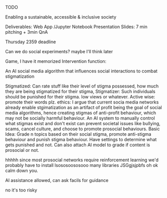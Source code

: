 TODO

Enabling a sustainable, accessible & inclusive society

Deliverables:
Web App /Jupyter Notebook
Presentation Slides: 7 min pitching + 3min QnA

Thursday 2359 deadline

Can we do social experiments?
maybe I'll think later

Game, I have it memorized
Intervention function: 


An AI social media algorithm that influences social interactions to combat stigmatization

Stigmatized: Can rate stuff like their level of stigma possessed, how much they are being stigmatized for their stigma,
Stigmatizer: Such individuals should be punished for their stigma. low views or whatever. 
Active wise: promote their words plz. 
ethics: I argue that current socia media networks already enable stgimatization as an artifact of  profit being the goal of social media algorithms, hence creating stigmas of anti-profit behaviour, which may not be socially harmful behaviour. An AI system to manually control what stigmas exist and don't exist can prevent societal issues like bullying, scams, cancel culture, and choose to promote prosocial behaviours.
Basic Idea: Grade n topics based on their social stigma, promote anti-stigma behaviour and punish stigma behaviour. Have settings to determine what gets punished and not. Can also attach AI model to grade if content is prosocial or not. 




hhhhh since most prosocial networks require reinforcement learning we'd probably have to install lsososoososooo many libraries JSGgjsjpbfs oh ok calm down you. 

AI assistance allowed, can ask facils for guidance

no it's too risky

